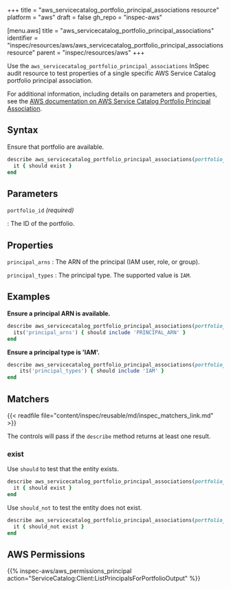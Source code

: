 +++
title = "aws_servicecatalog_portfolio_principal_associations resource"
platform = "aws"
draft = false
gh_repo = "inspec-aws"

[menu.aws]
title = "aws_servicecatalog_portfolio_principal_associations"
identifier = "inspec/resources/aws/aws_servicecatalog_portfolio_principal_associations resource"
parent = "inspec/resources/aws"
+++

Use the `aws_servicecatalog_portfolio_principal_associations` InSpec audit resource to test properties of a single specific AWS Service Catalog portfolio principal association.

For additional information, including details on parameters and properties, see the [AWS documentation on AWS Service Catalog Portfolio Principal Association](https://docs.aws.amazon.com/AWSCloudFormation/latest/UserGuide/aws-resource-servicecatalog-portfolioprincipalassociation.html).

## Syntax

Ensure that portfolio are available.

```ruby
describe aws_servicecatalog_portfolio_principal_associations(portfolio_id: 'PORTFOLIO_ID') do
  it { should exist }
end
```

## Parameters

`portfolio_id` _(required)_

: The ID of the portfolio.

## Properties

`principal_arns`
: The ARN of the principal (IAM user, role, or group).

`principal_types`
: The principal type. The supported value is `IAM`.

## Examples

**Ensure a principal ARN is available.**

```ruby
describe aws_servicecatalog_portfolio_principal_associations(portfolio_id: 'PORTFOLIO_ID') do
  its('principal_arns') { should include 'PRINCIPAL_ARN' }
end
```

**Ensure a principal type is 'IAM'.**

```ruby
describe aws_servicecatalog_portfolio_principal_associations(portfolio_id: 'PORTFOLIO_ID') do
    its('principal_types') { should include 'IAM' }
end
```

## Matchers

{{< readfile file="content/inspec/reusable/md/inspec_matchers_link.md" >}}

The controls will pass if the `describe` method returns at least one result.

### exist

Use `should` to test that the entity exists.

```ruby
describe aws_servicecatalog_portfolio_principal_associations(portfolio_id: 'PORTFOLIO_ID') do
  it { should exist }
end
```

Use `should_not` to test the entity does not exist.

```ruby
describe aws_servicecatalog_portfolio_principal_associations(portfolio_id: 'PORTFOLIO_ID') do
  it { should_not exist }
end
```

## AWS Permissions

{{% inspec-aws/aws_permissions_principal action="ServiceCatalog:Client:ListPrincipalsForPortfolioOutput" %}}
